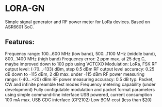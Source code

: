 # LORA-GN
Simple signal generator and RF power meter for LoRa devices.
Based on ASR6601 SoC.

## Features:
Frequency range: 100...600 MHz (low band), 500...1100 MHz (middle band), 800...1400 MHz (high band)
Frequency error: 2 ppm max. at 25 deg.C, maybe improved down to 100 ppb using VCTCXO
Modulation: LoRa, FSK
RF output level: (-70...-133) dBm, step 0.5 dBm
RF output level accuracy: 0.25 dB down to -115 dBm, 2 dB max. under -115 dBm
RF power measuring range: (-40...+20) dBm
RF power measuring accuracy: 0.5 dB typ.
Packet, CW and infinite preamble test modes
Frequency metering capability (under development)
Fully configutable modulation and packet format parameters using simple command-line interface
USB powered, current consumption 100 mA max.
USB CDC interface (CP2102)
Low BOM cost (less than $20)


